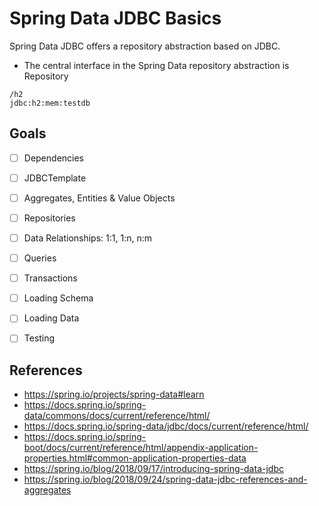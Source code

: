 # Spring Data JDBC Basics

Spring Data JDBC offers a repository abstraction based on JDBC.

- The central interface in the Spring Data repository abstraction is Repository

```
/h2
jdbc:h2:mem:testdb
```

## Goals

- [ ] Dependencies
- [ ] JDBCTemplate
- [ ] Aggregates, Entities & Value Objects
- [ ] Repositories
- [ ] Data Relationships: 1:1, 1:n, n:m
- [ ] Queries
- [ ] Transactions  
- [ ] Loading Schema
- [ ] Loading Data
- [ ] Testing


## References

- https://spring.io/projects/spring-data#learn
- https://docs.spring.io/spring-data/commons/docs/current/reference/html/
- https://docs.spring.io/spring-data/jdbc/docs/current/reference/html/
- https://docs.spring.io/spring-boot/docs/current/reference/html/appendix-application-properties.html#common-application-properties-data
- https://spring.io/blog/2018/09/17/introducing-spring-data-jdbc
- https://spring.io/blog/2018/09/24/spring-data-jdbc-references-and-aggregates
